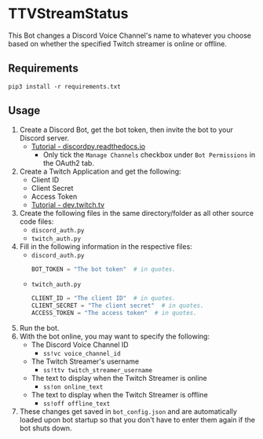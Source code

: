 # TTVStreamStatus
This Bot changes a Discord Voice Channel's name to whatever you choose based on whether the specified Twitch streamer is online or offline.

## Requirements
```shell
pip3 install -r requirements.txt
```

## Usage
1. Create a Discord Bot, get the bot token, then invite the bot to your Discord server.
   - [Tutorial - discordpy.readthedocs.io](https://discordpy.readthedocs.io/en/stable/discord.html)
     - Only tick the `Manage Channels` checkbox under `Bot Permissions` in the OAuth2 tab.
2. Create a Twitch Application and get the following:
   - Client ID
   - Client Secret
   - Access Token
   - [Tutorial - dev.twitch.tv](https://dev.twitch.tv/docs/api/get-started/)
3. Create the following files in the same directory/folder as all other source code files:
   - `discord_auth.py`
   - `twitch_auth.py`
4. Fill in the following information in the respective files:
   - `discord_auth.py`
     ```python
     BOT_TOKEN = "The bot token"  # in quotes.
     ```
   - `twitch_auth.py`
     ```python
     CLIENT_ID = "The client ID"  # in quotes.
     CLIENT_SECRET = "The client secret"  # in quotes.
     ACCESS_TOKEN = "The access token"  # in quotes.
     ```
5. Run the bot.
6. With the bot online, you may want to specify the following:
   - The Discord Voice Channel ID
     - `ss!vc voice_channel_id`
   - The Twitch Streamer's username
     - `ss!ttv twitch_streamer_username`
   - The text to display when the Twitch Streamer is online
     - `ss!on online_text`
   - The text to display when the Twitch Streamer is offline
     - `ss!off offline_text`
7. These changes get saved in `bot_config.json` and are automatically loaded upon bot startup so that you don't have to enter them again if the bot shuts down.